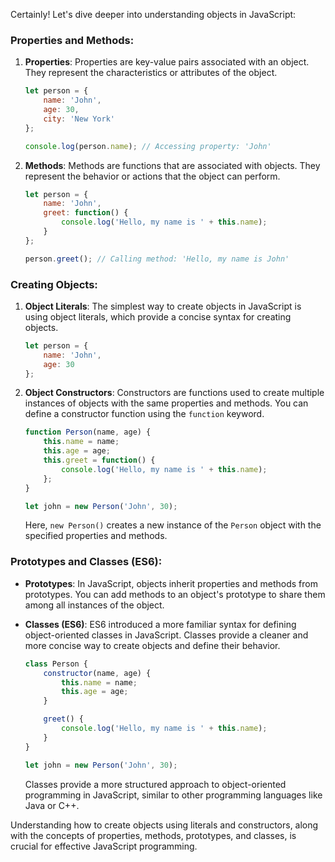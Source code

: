 Certainly! Let's dive deeper into understanding objects in JavaScript:

### Properties and Methods:

1. **Properties**: Properties are key-value pairs associated with an object. They represent the characteristics or attributes of the object.

   ```javascript
   let person = {
       name: 'John',
       age: 30,
       city: 'New York'
   };

   console.log(person.name); // Accessing property: 'John'
   ```

2. **Methods**: Methods are functions that are associated with objects. They represent the behavior or actions that the object can perform.

   ```javascript
   let person = {
       name: 'John',
       greet: function() {
           console.log('Hello, my name is ' + this.name);
       }
   };

   person.greet(); // Calling method: 'Hello, my name is John'
   ```

### Creating Objects:

1. **Object Literals**: The simplest way to create objects in JavaScript is using object literals, which provide a concise syntax for creating objects.

   ```javascript
   let person = {
       name: 'John',
       age: 30
   };
   ```

2. **Object Constructors**: Constructors are functions used to create multiple instances of objects with the same properties and methods. You can define a constructor function using the `function` keyword.

   ```javascript
   function Person(name, age) {
       this.name = name;
       this.age = age;
       this.greet = function() {
           console.log('Hello, my name is ' + this.name);
       };
   }

   let john = new Person('John', 30);
   ```

   Here, `new Person()` creates a new instance of the `Person` object with the specified properties and methods.

### Prototypes and Classes (ES6):

- **Prototypes**: In JavaScript, objects inherit properties and methods from prototypes. You can add methods to an object's prototype to share them among all instances of the object.

- **Classes (ES6)**: ES6 introduced a more familiar syntax for defining object-oriented classes in JavaScript. Classes provide a cleaner and more concise way to create objects and define their behavior.

   ```javascript
   class Person {
       constructor(name, age) {
           this.name = name;
           this.age = age;
       }

       greet() {
           console.log('Hello, my name is ' + this.name);
       }
   }

   let john = new Person('John', 30);
   ```

   Classes provide a more structured approach to object-oriented programming in JavaScript, similar to other programming languages like Java or C++.

Understanding how to create objects using literals and constructors, along with the concepts of properties, methods, prototypes, and classes, is crucial for effective JavaScript programming.